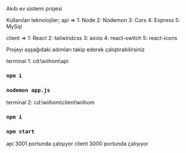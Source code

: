 Akıllı ev sistemi projesi

Kullanılan teknolojiler;
api =>
1: Node
2: Nodemon
3: Cors
4: Express
5: MySql

client =>
1: React
2: tailwindcss
3: axios
4: react-switch
5: react-icons

Projeyi aşşağıdaki adımları takip ederek çalıştırabilirsiniz

terminal 1:
cd:\wiihom\api

### `npm i`

### `nodemon app.js`

terminal 2:
cd:\wiihom\client\wiihom

### `npm i`

### `npm start`

api 3001 portunda çalışıyor
client 3000 portunda çalışıyor
